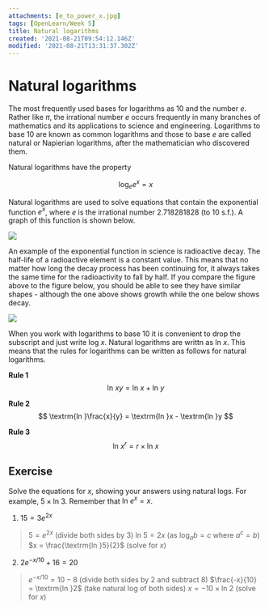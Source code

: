 ```yaml
---
attachments: [e_to_power_x.jpg]
tags: [OpenLearn/Week 5]
title: Natural logarithms
created: '2021-08-21T09:54:12.146Z'
modified: '2021-08-21T13:31:37.302Z'
---
```


# Natural logarithms

The most frequently used bases for logarithms as 10 and the number $e$. Rather like $\pi$, the irrational number $e$ occurs frequently in many branches of mathematics and its applications to science and engineering. Logarithms to base 10 are known as common logarithms and those to base $e$ are called natural or Napierian logarithms, after the mathematician who discovered them.

Natural logarithms have the property

$$
\textrm{log}_e e^x = x
$$

Natural logarithms are used to solve equations that contain the exponential function $e^x$, where $e$ is the irrational number 2.718281828 (to 10 s.f.). A graph of this function is shown below.

![](@attachment/e_to_power_x.jpg)

An example of the exponential function in science is radioactive decay. The half-life of a radioactive element is a constant value. This means that no matter how long the decay process has been continuing for, it always takes the same time for the radioactivity to fall by half. If you compare the figure above to the figure below, you should be able to see they have similar shapes - although the one above shows growth while the one below shows decay.

![](@attachment/radioactive_decay.jpg)

When you work with logarithms to base 10 it is convenient to drop the subscript and just write $\textrm{log }x$. Natural logarithms are writtn as $\textrm{ln }x$. This means that the rules for logarithms can be written as follows for natural logarithms.

**Rule 1**
$$
\textrm{ln }xy = \textrm{ln }x + \textrm{ln }y
$$

**Rule 2**
$$
\textrm{ln }\frac{x}{y} = \textrm{ln }x - \textrm{ln }y
$$

**Rule 3**
$$
\textrm{ln }x^r = r \times \textrm{ln }x
$$

## Exercise
Solve the equations for $x$, showing your answers using natural logs. For example, $5 \times \textrm{ln }3$. Remember that $\textrm{ln }e^x = x$.

1) $15 = 3e^{2x}$
> $5 = e^{2x}$ (divide both sides by 3)
> $\textrm{ln }5 = 2x$ (as $\textrm{log}_a b = c$ where $a^c = b$)
> $x = \frac{\textrm{ln }5}{2}$ (solve for $x$)

2) $2e^{-x/10}+16 = 20$
> $e^{-x/10} = 10 - 8$ (divide both sides by 2 and subtract 8)
> $\frac{-x}{10} = \textrm{ln }2$ (take natural log of both sides)
> $x = -10 \times \textrm{ln }2$ (solve for $x$)
















